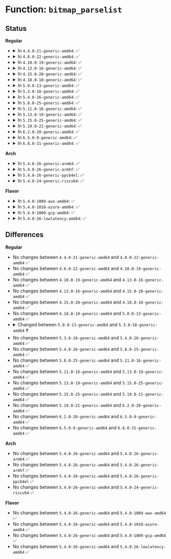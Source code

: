 # Function: <code>bitmap_parselist</code>

## Status
<b>Regular</b>
<ul>
<li>
<details>
<summary>In <code>4.4.0-21-generic-amd64</code>: ✅</summary>

```c
int bitmap_parselist(const char * bp, long unsigned int * maskp, int nmaskbits)
```

```json
{
  "name": "bitmap_parselist",
  "collision_type": "Unique Global",
  "inline_type": "No",
  "funcs": [
    {
      "addr": 18446744071583013712,
      "name": "bitmap_parselist",
      "external": true,
      "loc": "lib/bitmap.c:583",
      "file": "lib/bitmap.c",
      "inline": "seen, unknown",
      "caller_inline": [],
      "caller_func": [
        "kernel/sched/core.c:isolated_cpu_setup",
        "kernel/cpuset.c:cpuset_write_resmask",
        "kernel/cpuset.c:cpuset_write_resmask",
        "kernel/taskstats.c:parse",
        "mm/mempolicy.c:mpol_parse_str",
        "drivers/input/keyboard/atkbd.c:atkbd_set_force_release"
      ]
    }
  ],
  "symbols": [
    {
      "addr": 18446744071583013712,
      "name": "bitmap_parselist",
      "section": ".text",
      "bind": "STB_GLOBAL",
      "size": 57
    }
  ]
}
```
</details>
</li>
<li>
<details>
<summary>In <code>4.8.0-22-generic-amd64</code>: ✅</summary>

```c
int bitmap_parselist(const char * bp, long unsigned int * maskp, int nmaskbits)
```

```json
{
  "name": "bitmap_parselist",
  "collision_type": "Unique Global",
  "inline_type": "No",
  "funcs": [
    {
      "addr": 18446744071583304608,
      "name": "bitmap_parselist",
      "external": true,
      "loc": "lib/bitmap.c:585",
      "file": "lib/bitmap.c",
      "inline": "seen, unknown",
      "caller_inline": [],
      "caller_func": [
        "kernel/irq/irqdesc.c:irq_affinity_setup",
        "kernel/cpuset.c:cpuset_write_resmask",
        "kernel/cpuset.c:cpuset_write_resmask",
        "kernel/taskstats.c:parse",
        "mm/mempolicy.c:mpol_parse_str",
        "drivers/input/keyboard/atkbd.c:atkbd_set_force_release"
      ]
    }
  ],
  "symbols": [
    {
      "addr": 18446744071583304608,
      "name": "bitmap_parselist",
      "section": ".text",
      "bind": "STB_GLOBAL",
      "size": 57
    }
  ]
}
```
</details>
</li>
<li>
<details>
<summary>In <code>4.10.0-19-generic-amd64</code>: ✅</summary>

```c
int bitmap_parselist(const char * bp, long unsigned int * maskp, int nmaskbits)
```

```json
{
  "name": "bitmap_parselist",
  "collision_type": "Unique Global",
  "inline_type": "No",
  "funcs": [
    {
      "addr": 18446744071583423936,
      "name": "bitmap_parselist",
      "external": true,
      "loc": "lib/bitmap.c:627",
      "file": "lib/bitmap.c",
      "inline": "seen, unknown",
      "caller_inline": [],
      "caller_func": [
        "kernel/irq/irqdesc.c:irq_affinity_setup",
        "kernel/cpuset.c:cpuset_write_resmask",
        "kernel/cpuset.c:cpuset_write_resmask",
        "kernel/taskstats.c:parse",
        "mm/mempolicy.c:mpol_parse_str",
        "drivers/input/keyboard/atkbd.c:atkbd_set_force_release"
      ]
    }
  ],
  "symbols": [
    {
      "addr": 18446744071583423936,
      "name": "bitmap_parselist",
      "section": ".text",
      "bind": "STB_GLOBAL",
      "size": 57
    }
  ]
}
```
</details>
</li>
<li>
<details>
<summary>In <code>4.13.0-16-generic-amd64</code>: ✅</summary>

```c
int bitmap_parselist(const char * bp, long unsigned int * maskp, int nmaskbits)
```

```json
{
  "name": "bitmap_parselist",
  "collision_type": "Unique Global",
  "inline_type": "No",
  "funcs": [
    {
      "addr": 18446744071583444256,
      "name": "bitmap_parselist",
      "external": true,
      "loc": "lib/bitmap.c:627",
      "file": "lib/bitmap.c",
      "inline": "seen, unknown",
      "caller_inline": [],
      "caller_func": [
        "arch/x86/kernel/cpu/intel_rdt_rdtgroup.c:rdtgroup_cpus_write",
        "kernel/irq/irqdesc.c:irq_affinity_setup",
        "kernel/cgroup/cpuset.c:cpuset_write_resmask",
        "kernel/cgroup/cpuset.c:cpuset_write_resmask",
        "kernel/taskstats.c:parse",
        "mm/mempolicy.c:mpol_parse_str",
        "drivers/input/keyboard/atkbd.c:atkbd_set_force_release"
      ]
    }
  ],
  "symbols": [
    {
      "addr": 18446744071583444256,
      "name": "bitmap_parselist",
      "section": ".text",
      "bind": "STB_GLOBAL",
      "size": 57
    }
  ]
}
```
</details>
</li>
<li>
<details>
<summary>In <code>4.15.0-20-generic-amd64</code>: ✅</summary>

```c
int bitmap_parselist(const char * bp, long unsigned int * maskp, int nmaskbits)
```

```json
{
  "name": "bitmap_parselist",
  "collision_type": "Unique Global",
  "inline_type": "No",
  "funcs": [
    {
      "addr": 18446744071583624240,
      "name": "bitmap_parselist",
      "external": true,
      "loc": "lib/bitmap.c:623",
      "file": "lib/bitmap.c",
      "inline": "seen, unknown",
      "caller_inline": [],
      "caller_func": [
        "arch/x86/kernel/cpu/intel_rdt_rdtgroup.c:rdtgroup_cpus_write",
        "kernel/sched/isolation.c:housekeeping_setup",
        "kernel/irq/irqdesc.c:irq_affinity_setup",
        "kernel/cgroup/cpuset.c:cpuset_write_resmask",
        "kernel/cgroup/cpuset.c:cpuset_write_resmask",
        "kernel/taskstats.c:parse",
        "mm/mempolicy.c:mpol_parse_str",
        "drivers/input/keyboard/atkbd.c:atkbd_set_force_release"
      ]
    }
  ],
  "symbols": [
    {
      "addr": 18446744071583624240,
      "name": "bitmap_parselist",
      "section": ".text",
      "bind": "STB_GLOBAL",
      "size": 57
    }
  ]
}
```
</details>
</li>
<li>
<details>
<summary>In <code>4.18.0-10-generic-amd64</code>: ✅</summary>

```c
int bitmap_parselist(const char * bp, long unsigned int * maskp, int nmaskbits)
```

```json
{
  "name": "bitmap_parselist",
  "collision_type": "Unique Global",
  "inline_type": "No",
  "funcs": [
    {
      "addr": 18446744071583840768,
      "name": "bitmap_parselist",
      "external": true,
      "loc": "lib/bitmap.c:620",
      "file": "lib/bitmap.c",
      "inline": "seen, unknown",
      "caller_inline": [],
      "caller_func": [
        "arch/x86/kernel/cpu/intel_rdt_rdtgroup.c:rdtgroup_cpus_write",
        "kernel/sched/isolation.c:housekeeping_setup",
        "kernel/irq/irqdesc.c:irq_affinity_setup",
        "kernel/cgroup/cpuset.c:cpuset_write_resmask",
        "kernel/cgroup/cpuset.c:cpuset_write_resmask",
        "kernel/taskstats.c:parse",
        "mm/mempolicy.c:mpol_parse_str",
        "drivers/input/keyboard/atkbd.c:atkbd_set_force_release"
      ]
    }
  ],
  "symbols": [
    {
      "addr": 18446744071583840768,
      "name": "bitmap_parselist",
      "section": ".text",
      "bind": "STB_GLOBAL",
      "size": 57
    }
  ]
}
```
</details>
</li>
<li>
<details>
<summary>In <code>5.0.0-13-generic-amd64</code>: ✅</summary>

```c
int bitmap_parselist(const char * bp, long unsigned int * maskp, int nmaskbits)
```

```json
{
  "name": "bitmap_parselist",
  "collision_type": "Unique Global",
  "inline_type": "No",
  "funcs": [
    {
      "addr": 18446744071583923920,
      "name": "bitmap_parselist",
      "external": true,
      "loc": "lib/bitmap.c:615",
      "file": "lib/bitmap.c",
      "inline": "seen, unknown",
      "caller_inline": [],
      "caller_func": [
        "arch/x86/kernel/cpu/resctrl/rdtgroup.c:rdtgroup_cpus_write",
        "kernel/sched/isolation.c:housekeeping_setup",
        "kernel/irq/irqdesc.c:irq_affinity_setup",
        "kernel/cgroup/cpuset.c:cpuset_write_resmask",
        "kernel/cgroup/cpuset.c:cpuset_write_resmask",
        "kernel/taskstats.c:parse",
        "mm/mempolicy.c:mpol_parse_str",
        "drivers/input/keyboard/atkbd.c:atkbd_set_force_release"
      ]
    }
  ],
  "symbols": [
    {
      "addr": 18446744071583923920,
      "name": "bitmap_parselist",
      "section": ".text",
      "bind": "STB_GLOBAL",
      "size": 57
    }
  ]
}
```
</details>
</li>
<li>
<details>
<summary>In <code>5.3.0-18-generic-amd64</code>: ✅</summary>

```c
int bitmap_parselist(const char * buf, long unsigned int * maskp, int nmaskbits)
```

```json
{
  "name": "bitmap_parselist",
  "collision_type": "Unique Global",
  "inline_type": "No",
  "funcs": [
    {
      "addr": 18446744071584103216,
      "name": "bitmap_parselist",
      "external": true,
      "loc": "lib/bitmap.c:622",
      "file": "lib/bitmap.c",
      "inline": "seen, unknown",
      "caller_inline": [],
      "caller_func": [
        "arch/x86/kernel/cpu/resctrl/rdtgroup.c:rdtgroup_cpus_write",
        "kernel/sched/isolation.c:housekeeping_setup",
        "kernel/irq/irqdesc.c:irq_affinity_setup",
        "kernel/cgroup/cpuset.c:cpuset_write_resmask",
        "kernel/cgroup/cpuset.c:cpuset_write_resmask",
        "kernel/taskstats.c:parse",
        "mm/mempolicy.c:mpol_parse_str",
        "lib/bitmap.c:bitmap_parselist_user",
        "drivers/input/keyboard/atkbd.c:atkbd_set_force_release"
      ]
    }
  ],
  "symbols": [
    {
      "addr": 18446744071584103216,
      "name": "bitmap_parselist",
      "section": ".text",
      "bind": "STB_GLOBAL",
      "size": 575
    }
  ]
}
```
</details>
</li>
<li>
<details>
<summary>In <code>5.4.0-26-generic-amd64</code>: ✅</summary>

```c
int bitmap_parselist(const char * buf, long unsigned int * maskp, int nmaskbits)
```

```json
{
  "name": "bitmap_parselist",
  "collision_type": "Unique Global",
  "inline_type": "No",
  "funcs": [
    {
      "addr": 18446744071584226000,
      "name": "bitmap_parselist",
      "external": true,
      "loc": "lib/bitmap.c:642",
      "file": "lib/bitmap.c",
      "inline": "seen, unknown",
      "caller_inline": [],
      "caller_func": [
        "arch/x86/kernel/cpu/resctrl/rdtgroup.c:rdtgroup_cpus_write",
        "kernel/sched/isolation.c:housekeeping_setup",
        "kernel/irq/irqdesc.c:irq_affinity_setup",
        "kernel/cgroup/cpuset.c:cpuset_write_resmask",
        "kernel/cgroup/cpuset.c:cpuset_write_resmask",
        "kernel/taskstats.c:parse",
        "mm/mempolicy.c:mpol_parse_str",
        "lib/bitmap.c:bitmap_parselist_user",
        "drivers/input/keyboard/atkbd.c:atkbd_set_force_release"
      ]
    }
  ],
  "symbols": [
    {
      "addr": 18446744071584226000,
      "name": "bitmap_parselist",
      "section": ".text",
      "bind": "STB_GLOBAL",
      "size": 575
    }
  ]
}
```
</details>
</li>
<li>
<details>
<summary>In <code>5.8.0-25-generic-amd64</code>: ✅</summary>

```c
int bitmap_parselist(const char * buf, long unsigned int * maskp, int nmaskbits)
```

```json
{
  "name": "bitmap_parselist",
  "collision_type": "Unique Global",
  "inline_type": "No",
  "funcs": [
    {
      "addr": 18446744071584633136,
      "name": "bitmap_parselist",
      "external": true,
      "loc": "lib/bitmap.c:638",
      "file": "lib/bitmap.c",
      "inline": "seen, unknown",
      "caller_inline": [],
      "caller_func": [
        "arch/x86/kernel/cpu/resctrl/rdtgroup.c:rdtgroup_cpus_write",
        "kernel/sched/isolation.c:housekeeping_setup",
        "kernel/irq/irqdesc.c:irq_affinity_setup",
        "kernel/cgroup/cpuset.c:cpuset_write_resmask",
        "kernel/cgroup/cpuset.c:update_cpumask",
        "kernel/taskstats.c:parse",
        "mm/mempolicy.c:mpol_parse_str",
        "lib/bitmap.c:bitmap_parselist_user",
        "drivers/input/keyboard/atkbd.c:atkbd_set_force_release"
      ]
    }
  ],
  "symbols": [
    {
      "addr": 18446744071584633136,
      "name": "bitmap_parselist",
      "section": ".text",
      "bind": "STB_GLOBAL",
      "size": 285
    }
  ]
}
```
</details>
</li>
<li>
<details>
<summary>In <code>5.11.0-16-generic-amd64</code>: ✅</summary>

```c
int bitmap_parselist(const char * buf, long unsigned int * maskp, int nmaskbits)
```

```json
{
  "name": "bitmap_parselist",
  "collision_type": "Unique Global",
  "inline_type": "No",
  "funcs": [
    {
      "addr": 18446744071584752176,
      "name": "bitmap_parselist",
      "external": true,
      "loc": "lib/bitmap.c:638",
      "file": "lib/bitmap.c",
      "inline": "seen, unknown",
      "caller_inline": [],
      "caller_func": [
        "arch/x86/kernel/cpu/resctrl/rdtgroup.c:rdtgroup_cpus_write",
        "kernel/sched/isolation.c:housekeeping_setup",
        "kernel/irq/irqdesc.c:irq_affinity_setup",
        "kernel/cgroup/cpuset.c:cpuset_write_resmask",
        "kernel/cgroup/cpuset.c:update_cpumask",
        "kernel/taskstats.c:parse",
        "mm/mempolicy.c:mpol_parse_str",
        "lib/bitmap.c:bitmap_parselist_user",
        "drivers/input/keyboard/atkbd.c:atkbd_set_force_release"
      ]
    }
  ],
  "symbols": [
    {
      "addr": 18446744071584752176,
      "name": "bitmap_parselist",
      "section": ".text",
      "bind": "STB_GLOBAL",
      "size": 285
    }
  ]
}
```
</details>
</li>
<li>
<details>
<summary>In <code>5.13.0-19-generic-amd64</code>: ✅</summary>

```c
int bitmap_parselist(const char * buf, long unsigned int * maskp, int nmaskbits)
```

```json
{
  "name": "bitmap_parselist",
  "collision_type": "Unique Global",
  "inline_type": "No",
  "funcs": [
    {
      "addr": 18446744071584780112,
      "name": "bitmap_parselist",
      "external": true,
      "loc": "lib/bitmap.c:650",
      "file": "lib/bitmap.c",
      "inline": "seen, unknown",
      "caller_inline": [],
      "caller_func": [
        "arch/x86/kernel/cpu/resctrl/rdtgroup.c:rdtgroup_cpus_write",
        "kernel/sched/isolation.c:housekeeping_setup",
        "kernel/irq/irqdesc.c:irq_affinity_setup",
        "kernel/cgroup/cpuset.c:cpuset_write_resmask",
        "kernel/cgroup/cpuset.c:update_cpumask",
        "kernel/taskstats.c:parse",
        "mm/mempolicy.c:mpol_parse_str",
        "lib/bitmap.c:bitmap_parselist_user",
        "drivers/input/keyboard/atkbd.c:atkbd_do_set_force_release"
      ]
    }
  ],
  "symbols": [
    {
      "addr": 18446744071584780112,
      "name": "bitmap_parselist",
      "section": ".text",
      "bind": "STB_GLOBAL",
      "size": 876
    }
  ]
}
```
</details>
</li>
<li>
<details>
<summary>In <code>5.15.0-25-generic-amd64</code>: ✅</summary>

```c
int bitmap_parselist(const char * buf, long unsigned int * maskp, int nmaskbits)
```

```json
{
  "name": "bitmap_parselist",
  "collision_type": "Unique Global",
  "inline_type": "No",
  "funcs": [
    {
      "addr": 18446744071585211136,
      "name": "bitmap_parselist",
      "external": true,
      "loc": "lib/bitmap.c:780",
      "file": "lib/bitmap.c",
      "inline": "seen, unknown",
      "caller_inline": [],
      "caller_func": [
        "arch/x86/kernel/cpu/resctrl/rdtgroup.c:rdtgroup_cpus_write",
        "kernel/sched/isolation.c:housekeeping_setup",
        "kernel/irq/irqdesc.c:irq_affinity_setup",
        "kernel/cgroup/cpuset.c:cpuset_write_resmask",
        "kernel/cgroup/cpuset.c:update_cpumask",
        "kernel/taskstats.c:parse",
        "mm/mempolicy.c:mpol_parse_str",
        "lib/bitmap.c:bitmap_parselist_user",
        "drivers/acpi/sysfs.c:acpi_gpe_set_masked_gpes",
        "drivers/input/keyboard/atkbd.c:atkbd_do_set_force_release"
      ]
    }
  ],
  "symbols": [
    {
      "addr": 18446744071585211136,
      "name": "bitmap_parselist",
      "section": ".text",
      "bind": "STB_GLOBAL",
      "size": 281
    }
  ]
}
```
</details>
</li>
<li>
<details>
<summary>In <code>5.19.0-21-generic-amd64</code>: ✅</summary>

```c
int bitmap_parselist(const char * buf, long unsigned int * maskp, int nmaskbits)
```

```json
{
  "name": "bitmap_parselist",
  "collision_type": "Unique Global",
  "inline_type": "No",
  "funcs": [
    {
      "addr": 18446744071586046992,
      "name": "bitmap_parselist",
      "external": true,
      "loc": "lib/bitmap.c:796",
      "file": "lib/bitmap.c",
      "inline": "seen, unknown",
      "caller_inline": [],
      "caller_func": [
        "arch/x86/kernel/cpu/resctrl/rdtgroup.c:rdtgroup_cpus_write",
        "kernel/sched/build_utility.c:housekeeping_setup",
        "kernel/irq/irqdesc.c:irq_affinity_setup",
        "kernel/cgroup/cpuset.c:cpuset_write_resmask",
        "kernel/cgroup/cpuset.c:update_cpumask",
        "kernel/taskstats.c:parse",
        "mm/mempolicy.c:mpol_parse_str",
        "lib/bitmap.c:bitmap_parselist_user",
        "drivers/acpi/sysfs.c:acpi_gpe_set_masked_gpes",
        "drivers/input/keyboard/atkbd.c:atkbd_set_force_release"
      ]
    }
  ],
  "symbols": [
    {
      "addr": 18446744071586046992,
      "name": "bitmap_parselist",
      "section": ".text",
      "bind": "STB_GLOBAL",
      "size": 952
    }
  ]
}
```
</details>
</li>
<li>
<details>
<summary>In <code>6.2.0-20-generic-amd64</code>: ✅</summary>

```c
int bitmap_parselist(const char * buf, long unsigned int * maskp, int nmaskbits)
```

```json
{
  "name": "bitmap_parselist",
  "collision_type": "Unique Global",
  "inline_type": "No",
  "funcs": [
    {
      "addr": 18446744071587030800,
      "name": "bitmap_parselist",
      "external": true,
      "loc": "lib/bitmap.c:807",
      "file": "lib/bitmap.c",
      "inline": "seen, unknown",
      "caller_inline": [],
      "caller_func": [
        "arch/x86/kernel/cpu/resctrl/rdtgroup.c:rdtgroup_cpus_write",
        "kernel/sched/build_utility.c:housekeeping_setup",
        "kernel/irq/irqdesc.c:irq_affinity_setup",
        "kernel/cgroup/cpuset.c:cpuset_write_resmask",
        "kernel/cgroup/cpuset.c:update_cpumask",
        "kernel/taskstats.c:parse",
        "mm/mempolicy.c:mpol_parse_str",
        "lib/bitmap.c:bitmap_parselist_user",
        "drivers/acpi/sysfs.c:acpi_gpe_set_masked_gpes",
        "drivers/input/keyboard/atkbd.c:atkbd_set_force_release"
      ]
    }
  ],
  "symbols": [
    {
      "addr": 18446744071587030800,
      "name": "bitmap_parselist",
      "section": ".text",
      "bind": "STB_GLOBAL",
      "size": 966
    }
  ]
}
```
</details>
</li>
<li>
<details>
<summary>In <code>6.5.0-9-generic-amd64</code>: ✅</summary>

```c
int bitmap_parselist(const char * buf, long unsigned int * maskp, int nmaskbits)
```

```json
{
  "name": "bitmap_parselist",
  "collision_type": "Unique Global",
  "inline_type": "No",
  "funcs": [
    {
      "addr": 18446744071587285952,
      "name": "bitmap_parselist",
      "external": true,
      "loc": "lib/bitmap.c:807",
      "file": "lib/bitmap.c",
      "inline": "seen, unknown",
      "caller_inline": [],
      "caller_func": [
        "arch/x86/kernel/cpu/resctrl/rdtgroup.c:rdtgroup_cpus_write",
        "kernel/sched/build_utility.c:housekeeping_setup",
        "kernel/irq/irqdesc.c:irq_affinity_setup",
        "kernel/cgroup/cpuset.c:cpuset_write_resmask",
        "kernel/cgroup/cpuset.c:update_cpumask",
        "kernel/taskstats.c:parse",
        "kernel/trace/trace_osnoise.c:osnoise_cpus_write",
        "mm/mempolicy.c:mpol_parse_str",
        "lib/bitmap.c:bitmap_parselist_user",
        "drivers/acpi/sysfs.c:acpi_gpe_set_masked_gpes",
        "drivers/input/keyboard/atkbd.c:atkbd_set_force_release"
      ]
    }
  ],
  "symbols": [
    {
      "addr": 18446744071587285952,
      "name": "bitmap_parselist",
      "section": ".text",
      "bind": "STB_GLOBAL",
      "size": 963
    }
  ]
}
```
</details>
</li>
<li>
<details>
<summary>In <code>6.8.0-31-generic-amd64</code>: ✅</summary>

```c
int bitmap_parselist(const char * buf, long unsigned int * maskp, int nmaskbits)
```

```json
{
  "name": "bitmap_parselist",
  "collision_type": "Unique Global",
  "inline_type": "No",
  "funcs": [
    {
      "addr": 18446744071587633168,
      "name": "bitmap_parselist",
      "external": true,
      "loc": "lib/bitmap-str.c:374",
      "file": "lib/bitmap-str.c",
      "inline": "seen, unknown",
      "caller_inline": [],
      "caller_func": [
        "arch/x86/kernel/cpu/resctrl/rdtgroup.c:rdtgroup_cpus_write",
        "kernel/workqueue.c:workqueue_unbound_cpus_setup",
        "kernel/sched/build_utility.c:housekeeping_setup",
        "kernel/irq/irqdesc.c:irq_affinity_setup",
        "kernel/rcu/tree.c:rcu_nocb_setup",
        "kernel/cgroup/cpuset.c:cpuset_write_resmask",
        "kernel/cgroup/cpuset.c:update_exclusive_cpumask",
        "kernel/cgroup/cpuset.c:update_cpumask",
        "kernel/taskstats.c:parse",
        "kernel/trace/trace_osnoise.c:osnoise_cpus_write",
        "kernel/trace/trace_events_filter.c:parse_pred",
        "mm/mempolicy.c:mpol_parse_str",
        "lib/bitmap-str.c:bitmap_parselist_user",
        "drivers/acpi/sysfs.c:acpi_gpe_set_masked_gpes",
        "drivers/input/keyboard/atkbd.c:atkbd_set_force_release"
      ]
    }
  ],
  "symbols": [
    {
      "addr": 18446744071587633168,
      "name": "bitmap_parselist",
      "section": ".text",
      "bind": "STB_GLOBAL",
      "size": 963
    }
  ]
}
```
</details>
</li>
</ul>
<b>Arch</b>
<ul>
<li>
<details>
<summary>In <code>5.4.0-26-generic-arm64</code>: ✅</summary>

```c
int bitmap_parselist(const char * buf, long unsigned int * maskp, int nmaskbits)
```

```json
{
  "name": "bitmap_parselist",
  "collision_type": "Unique Global",
  "inline_type": "No",
  "funcs": [
    {
      "addr": 18446603336496100096,
      "name": "bitmap_parselist",
      "external": true,
      "loc": "lib/bitmap.c:642",
      "file": "lib/bitmap.c",
      "inline": "seen, unknown",
      "caller_inline": [],
      "caller_func": [
        "kernel/sched/isolation.c:housekeeping_setup",
        "kernel/irq/irqdesc.c:irq_affinity_setup",
        "kernel/cgroup/cpuset.c:cpuset_write_resmask",
        "kernel/cgroup/cpuset.c:cpuset_write_resmask",
        "kernel/taskstats.c:parse",
        "mm/mempolicy.c:mpol_parse_str",
        "lib/bitmap.c:bitmap_parselist_user",
        "drivers/input/keyboard/atkbd.c:atkbd_set_force_release"
      ]
    }
  ],
  "symbols": [
    {
      "addr": 18446603336496100096,
      "name": "bitmap_parselist",
      "section": ".text",
      "bind": "STB_GLOBAL",
      "size": 652
    }
  ]
}
```
</details>
</li>
<li>
<details>
<summary>In <code>5.4.0-26-generic-armhf</code>: ✅</summary>

```c
int bitmap_parselist(const char * buf, long unsigned int * maskp, int nmaskbits)
```

```json
{
  "name": "bitmap_parselist",
  "collision_type": "Unique Global",
  "inline_type": "No",
  "funcs": [
    {
      "addr": 3229427112,
      "name": "bitmap_parselist",
      "external": true,
      "loc": "lib/bitmap.c:642",
      "file": "lib/bitmap.c",
      "inline": "seen, unknown",
      "caller_inline": [],
      "caller_func": [
        "kernel/sched/isolation.c:housekeeping_setup",
        "kernel/irq/irqdesc.c:irq_affinity_setup",
        "kernel/cgroup/cpuset.c:cpuset_write_resmask",
        "kernel/cgroup/cpuset.c:cpuset_write_resmask",
        "kernel/taskstats.c:parse",
        "lib/bitmap.c:bitmap_parselist_user",
        "drivers/input/keyboard/atkbd.c:atkbd_set_force_release"
      ]
    }
  ],
  "symbols": [
    {
      "addr": 3229427112,
      "name": "bitmap_parselist",
      "section": ".text",
      "bind": "STB_GLOBAL",
      "size": 608
    }
  ]
}
```
</details>
</li>
<li>
<details>
<summary>In <code>5.4.0-26-generic-ppc64el</code>: ✅</summary>

```c
int bitmap_parselist(const char * buf, long unsigned int * maskp, int nmaskbits)
```

```json
{
  "name": "bitmap_parselist",
  "collision_type": "Unique Global",
  "inline_type": "No",
  "funcs": [
    {
      "addr": 13835058055290345584,
      "name": "bitmap_parselist",
      "external": true,
      "loc": "lib/bitmap.c:642",
      "file": "lib/bitmap.c",
      "inline": "seen, unknown",
      "caller_inline": [],
      "caller_func": [
        "kernel/sched/isolation.c:housekeeping_setup",
        "kernel/irq/irqdesc.c:irq_affinity_setup",
        "kernel/cgroup/cpuset.c:cpuset_write_resmask",
        "kernel/cgroup/cpuset.c:update_cpumask",
        "kernel/taskstats.c:parse",
        "mm/mempolicy.c:mpol_parse_str",
        "lib/bitmap.c:bitmap_parselist_user",
        "drivers/input/keyboard/atkbd.c:atkbd_set_force_release"
      ]
    }
  ],
  "symbols": [
    {
      "addr": 13835058055290345584,
      "name": "bitmap_parselist",
      "section": ".text",
      "bind": "STB_GLOBAL",
      "size": 800
    }
  ]
}
```
</details>
</li>
<li>
<details>
<summary>In <code>5.4.0-24-generic-riscv64</code>: ✅</summary>

```c
int bitmap_parselist(const char * buf, long unsigned int * maskp, int nmaskbits)
```

```json
{
  "name": "bitmap_parselist",
  "collision_type": "Unique Global",
  "inline_type": "No",
  "funcs": [
    {
      "addr": 18446743936275168554,
      "name": "bitmap_parselist",
      "external": true,
      "loc": "lib/bitmap.c:642",
      "file": "lib/bitmap.c",
      "inline": "seen, unknown",
      "caller_inline": [],
      "caller_func": [
        "kernel/sched/isolation.c:housekeeping_setup",
        "kernel/irq/irqdesc.c:irq_affinity_setup",
        "kernel/cgroup/cpuset.c:cpuset_write_resmask",
        "kernel/cgroup/cpuset.c:cpuset_write_resmask",
        "kernel/taskstats.c:parse",
        "lib/bitmap.c:bitmap_parselist_user",
        "drivers/input/keyboard/atkbd.c:atkbd_set_force_release"
      ]
    }
  ],
  "symbols": [
    {
      "addr": 18446743936275168554,
      "name": "bitmap_parselist",
      "section": ".text",
      "bind": "STB_GLOBAL",
      "size": 496
    }
  ]
}
```
</details>
</li>
</ul>
<b>Flavor</b>
<ul>
<li>
<details>
<summary>In <code>5.4.0-1009-aws-amd64</code>: ✅</summary>

```c
int bitmap_parselist(const char * buf, long unsigned int * maskp, int nmaskbits)
```

```json
{
  "name": "bitmap_parselist",
  "collision_type": "Unique Global",
  "inline_type": "No",
  "funcs": [
    {
      "addr": 18446744071584194736,
      "name": "bitmap_parselist",
      "external": true,
      "loc": "lib/bitmap.c:642",
      "file": "lib/bitmap.c",
      "inline": "seen, unknown",
      "caller_inline": [],
      "caller_func": [
        "arch/x86/kernel/cpu/resctrl/rdtgroup.c:rdtgroup_cpus_write",
        "kernel/sched/isolation.c:housekeeping_setup",
        "kernel/irq/irqdesc.c:irq_affinity_setup",
        "kernel/cgroup/cpuset.c:cpuset_write_resmask",
        "kernel/cgroup/cpuset.c:cpuset_write_resmask",
        "kernel/taskstats.c:parse",
        "mm/mempolicy.c:mpol_parse_str",
        "lib/bitmap.c:bitmap_parselist_user",
        "drivers/input/keyboard/atkbd.c:atkbd_set_force_release"
      ]
    }
  ],
  "symbols": [
    {
      "addr": 18446744071584194736,
      "name": "bitmap_parselist",
      "section": ".text",
      "bind": "STB_GLOBAL",
      "size": 575
    }
  ]
}
```
</details>
</li>
<li>
<details>
<summary>In <code>5.4.0-1010-azure-amd64</code>: ✅</summary>

```c
int bitmap_parselist(const char * buf, long unsigned int * maskp, int nmaskbits)
```

```json
{
  "name": "bitmap_parselist",
  "collision_type": "Unique Global",
  "inline_type": "No",
  "funcs": [
    {
      "addr": 18446744071584129952,
      "name": "bitmap_parselist",
      "external": true,
      "loc": "lib/bitmap.c:642",
      "file": "lib/bitmap.c",
      "inline": "seen, unknown",
      "caller_inline": [],
      "caller_func": [
        "arch/x86/kernel/cpu/resctrl/rdtgroup.c:rdtgroup_cpus_write",
        "kernel/sched/isolation.c:housekeeping_setup",
        "kernel/irq/irqdesc.c:irq_affinity_setup",
        "kernel/rcu/tree.c:rcu_nocb_setup",
        "kernel/cgroup/cpuset.c:cpuset_write_resmask",
        "kernel/cgroup/cpuset.c:cpuset_write_resmask",
        "kernel/taskstats.c:parse",
        "mm/mempolicy.c:mpol_parse_str",
        "lib/bitmap.c:bitmap_parselist_user",
        "drivers/input/keyboard/atkbd.c:atkbd_set_force_release"
      ]
    }
  ],
  "symbols": [
    {
      "addr": 18446744071584129952,
      "name": "bitmap_parselist",
      "section": ".text",
      "bind": "STB_GLOBAL",
      "size": 575
    }
  ]
}
```
</details>
</li>
<li>
<details>
<summary>In <code>5.4.0-1009-gcp-amd64</code>: ✅</summary>

```c
int bitmap_parselist(const char * buf, long unsigned int * maskp, int nmaskbits)
```

```json
{
  "name": "bitmap_parselist",
  "collision_type": "Unique Global",
  "inline_type": "No",
  "funcs": [
    {
      "addr": 18446744071584178496,
      "name": "bitmap_parselist",
      "external": true,
      "loc": "lib/bitmap.c:642",
      "file": "lib/bitmap.c",
      "inline": "seen, unknown",
      "caller_inline": [],
      "caller_func": [
        "arch/x86/kernel/cpu/resctrl/rdtgroup.c:rdtgroup_cpus_write",
        "kernel/sched/isolation.c:housekeeping_setup",
        "kernel/irq/irqdesc.c:irq_affinity_setup",
        "kernel/cgroup/cpuset.c:cpuset_write_resmask",
        "kernel/cgroup/cpuset.c:cpuset_write_resmask",
        "kernel/taskstats.c:parse",
        "mm/mempolicy.c:mpol_parse_str",
        "lib/bitmap.c:bitmap_parselist_user",
        "drivers/input/keyboard/atkbd.c:atkbd_set_force_release"
      ]
    }
  ],
  "symbols": [
    {
      "addr": 18446744071584178496,
      "name": "bitmap_parselist",
      "section": ".text",
      "bind": "STB_GLOBAL",
      "size": 575
    }
  ]
}
```
</details>
</li>
<li>
<details>
<summary>In <code>5.4.0-26-lowlatency-amd64</code>: ✅</summary>

```c
int bitmap_parselist(const char * buf, long unsigned int * maskp, int nmaskbits)
```

```json
{
  "name": "bitmap_parselist",
  "collision_type": "Unique Global",
  "inline_type": "No",
  "funcs": [
    {
      "addr": 18446744071584282832,
      "name": "bitmap_parselist",
      "external": true,
      "loc": "lib/bitmap.c:642",
      "file": "lib/bitmap.c",
      "inline": "seen, unknown",
      "caller_inline": [],
      "caller_func": [
        "arch/x86/kernel/cpu/resctrl/rdtgroup.c:rdtgroup_cpus_write",
        "kernel/sched/isolation.c:housekeeping_setup",
        "kernel/irq/irqdesc.c:irq_affinity_setup",
        "kernel/cgroup/cpuset.c:cpuset_write_resmask",
        "kernel/cgroup/cpuset.c:cpuset_write_resmask",
        "kernel/taskstats.c:parse",
        "mm/mempolicy.c:mpol_parse_str",
        "lib/bitmap.c:bitmap_parselist_user",
        "drivers/input/keyboard/atkbd.c:atkbd_set_force_release"
      ]
    }
  ],
  "symbols": [
    {
      "addr": 18446744071584282832,
      "name": "bitmap_parselist",
      "section": ".text",
      "bind": "STB_GLOBAL",
      "size": 575
    }
  ]
}
```
</details>
</li>
</ul>

## Differences
<b>Regular</b>
<ul>
<li>
No changes between <code>4.4.0-21-generic-amd64</code> and <code>4.8.0-22-generic-amd64</code> ✅
</li>
<li>
No changes between <code>4.8.0-22-generic-amd64</code> and <code>4.10.0-19-generic-amd64</code> ✅
</li>
<li>
No changes between <code>4.10.0-19-generic-amd64</code> and <code>4.13.0-16-generic-amd64</code> ✅
</li>
<li>
No changes between <code>4.13.0-16-generic-amd64</code> and <code>4.15.0-20-generic-amd64</code> ✅
</li>
<li>
No changes between <code>4.15.0-20-generic-amd64</code> and <code>4.18.0-10-generic-amd64</code> ✅
</li>
<li>
No changes between <code>4.18.0-10-generic-amd64</code> and <code>5.0.0-13-generic-amd64</code> ✅
</li>
<li>
<details>
<summary>Changed between <code>5.0.0-13-generic-amd64</code> and <code>5.3.0-18-generic-amd64</code> ❓</summary>
<ul>
<li>
<b>Param added. </b>
<code>const char * buf</code>
</li>
<li>
<b>Param removed. </b>
<code>const char * bp</code>
</li>
</ul>
</details>
</li>
<li>
No changes between <code>5.3.0-18-generic-amd64</code> and <code>5.4.0-26-generic-amd64</code> ✅
</li>
<li>
No changes between <code>5.4.0-26-generic-amd64</code> and <code>5.8.0-25-generic-amd64</code> ✅
</li>
<li>
No changes between <code>5.8.0-25-generic-amd64</code> and <code>5.11.0-16-generic-amd64</code> ✅
</li>
<li>
No changes between <code>5.11.0-16-generic-amd64</code> and <code>5.13.0-19-generic-amd64</code> ✅
</li>
<li>
No changes between <code>5.13.0-19-generic-amd64</code> and <code>5.15.0-25-generic-amd64</code> ✅
</li>
<li>
No changes between <code>5.15.0-25-generic-amd64</code> and <code>5.19.0-21-generic-amd64</code> ✅
</li>
<li>
No changes between <code>5.19.0-21-generic-amd64</code> and <code>6.2.0-20-generic-amd64</code> ✅
</li>
<li>
No changes between <code>6.2.0-20-generic-amd64</code> and <code>6.5.0-9-generic-amd64</code> ✅
</li>
<li>
No changes between <code>6.5.0-9-generic-amd64</code> and <code>6.8.0-31-generic-amd64</code> ✅
</li>
</ul>
<b>Arch</b>
<ul>
<li>
No changes between <code>5.4.0-26-generic-amd64</code> and <code>5.4.0-26-generic-arm64</code> ✅
</li>
<li>
No changes between <code>5.4.0-26-generic-amd64</code> and <code>5.4.0-26-generic-armhf</code> ✅
</li>
<li>
No changes between <code>5.4.0-26-generic-amd64</code> and <code>5.4.0-26-generic-ppc64el</code> ✅
</li>
<li>
No changes between <code>5.4.0-26-generic-amd64</code> and <code>5.4.0-24-generic-riscv64</code> ✅
</li>
</ul>
<b>Flavor</b>
<ul>
<li>
No changes between <code>5.4.0-26-generic-amd64</code> and <code>5.4.0-1009-aws-amd64</code> ✅
</li>
<li>
No changes between <code>5.4.0-26-generic-amd64</code> and <code>5.4.0-1010-azure-amd64</code> ✅
</li>
<li>
No changes between <code>5.4.0-26-generic-amd64</code> and <code>5.4.0-1009-gcp-amd64</code> ✅
</li>
<li>
No changes between <code>5.4.0-26-generic-amd64</code> and <code>5.4.0-26-lowlatency-amd64</code> ✅
</li>
</ul>
